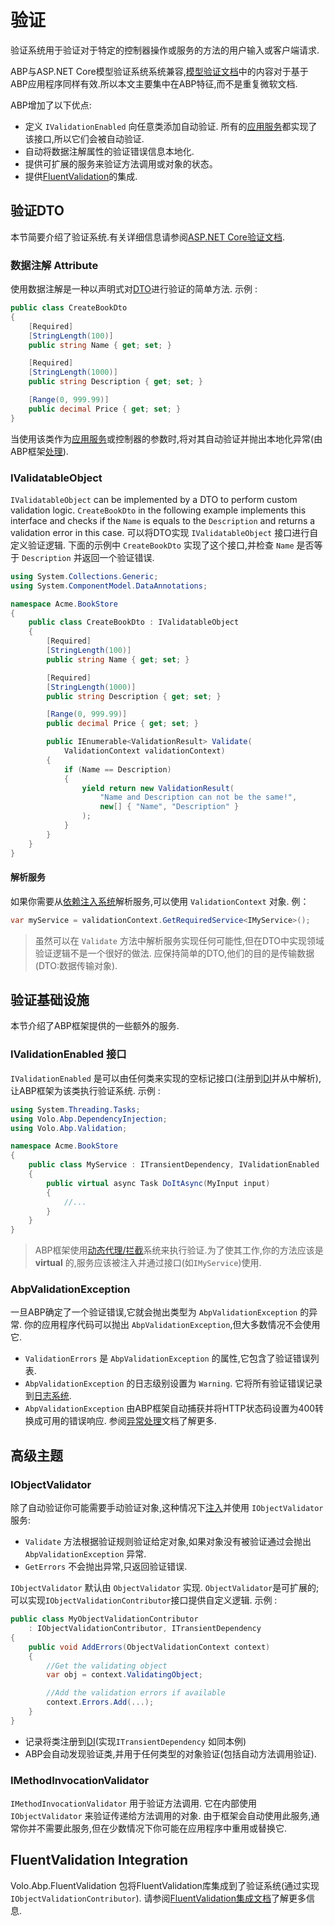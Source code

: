 # 验证

验证系统用于验证对于特定的控制器操作或服务的方法的用户输入或客户端请求.

ABP与ASP.NET Core模型验证系统系统兼容,[模型验证文档](https://docs.microsoft.com/en-us/aspnet/core/mvc/models/validation)中的内容对于基于ABP应用程序同样有效.所以本文主要集中在ABP特征,而不是重复微软文档.

ABP增加了以下优点:

* 定义 `IValidationEnabled` 向任意类添加自动验证. 所有的[应用服务](Application-Services.md)都实现了该接口,所以它们会被自动验证.
* 自动将数据注解属性的验证错误信息本地化.
* 提供可扩展的服务来验证方法调用或对象的状态。
* 提供[FluentValidation](https://fluentvalidation.net/)的集成.

## 验证DTO

本节简要介绍了验证系统.有关详细信息请参阅[ASP.NET Core验证文档](https://docs.microsoft.com/zh-cn/aspnet/core/mvc/models/validation).

### 数据注解 Attribute

使用数据注解是一种以声明式对[DTO](Data-Transfer-Objects.md)进行验证的简单方法.
示例 :

````csharp
public class CreateBookDto
{
    [Required]
    [StringLength(100)]
    public string Name { get; set; }

    [Required]
    [StringLength(1000)]
    public string Description { get; set; }

    [Range(0, 999.99)]
    public decimal Price { get; set; }
}
````

当使用该类作为[应用服务](Application-Services.md)或控制器的参数时,将对其自动验证并抛出本地化异常(由ABP框架[处理](Exception-Handling.md)).

### IValidatableObject

`IValidatableObject` can be implemented by a DTO to perform custom validation logic. `CreateBookDto`  in the following example implements this interface and checks if the `Name` is equals to the `Description` and returns a validation error in this case.
可以将DTO实现 `IValidatableObject` 接口进行自定义验证逻辑. 下面的示例中 `CreateBookDto` 实现了这个接口,并检查 `Name` 是否等于 `Description` 并返回一个验证错误.

````csharp
using System.Collections.Generic;
using System.ComponentModel.DataAnnotations;

namespace Acme.BookStore
{
    public class CreateBookDto : IValidatableObject
    {
        [Required]
        [StringLength(100)]
        public string Name { get; set; }

        [Required]
        [StringLength(1000)]
        public string Description { get; set; }

        [Range(0, 999.99)]
        public decimal Price { get; set; }

        public IEnumerable<ValidationResult> Validate(
            ValidationContext validationContext)
        {
            if (Name == Description)
            {
                yield return new ValidationResult(
                    "Name and Description can not be the same!",
                    new[] { "Name", "Description" }
                );
            }
        }
    }
}
````

#### 解析服务

如果你需要从[依赖注入系统](Dependency-Injection.md)解析服务,可以使用 `ValidationContext` 对象.
例：

````csharp
var myService = validationContext.GetRequiredService<IMyService>();
````

> 虽然可以在 `Validate` 方法中解析服务实现任何可能性,但在DTO中实现领域验证逻辑不是一个很好的做法. 应保持简单的DTO,他们的目的是传输数据(DTO:数据传输对象).

## 验证基础设施

本节介绍了ABP框架提供的一些额外的服务.

### IValidationEnabled 接口

`IValidationEnabled` 是可以由任何类来实现的空标记接口(注册到[DI](Dependency-Injection.md)并从中解析),让ABP框架为该类执行验证系统.
示例 :

````csharp
using System.Threading.Tasks;
using Volo.Abp.DependencyInjection;
using Volo.Abp.Validation;

namespace Acme.BookStore
{
    public class MyService : ITransientDependency, IValidationEnabled
    {
        public virtual async Task DoItAsync(MyInput input)
        {
            //...
        }
    }
}
````

> ABP框架使用[动态代理/拦截](Dynamic-Proxying-Interceptors.md)系统来执行验证.为了使其工作,你的方法应该是 **virtual** 的,服务应该被注入并通过接口(如`IMyService`)使用.

### AbpValidationException

一旦ABP确定了一个验证错误,它就会抛出类型为 `AbpValidationException` 的异常. 你的应用程序代码可以抛出 `AbpValidationException`,但大多数情况不会使用它.

* `ValidationErrors` 是 `AbpValidationException` 的属性,它包含了验证错误列表.
* `AbpValidationException` 的日志级别设置为 `Warning`. 它将所有验证错误记录到[日志系统](Logging.md).
* `AbpValidationException` 由ABP框架自动捕获并将HTTP状态码设置为400转换成可用的错误响应. 参阅[异常处理](Exception-Handling.md)文档了解更多.

## 高级主题

### IObjectValidator

除了自动验证你可能需要手动验证对象,这种情况下[注入](Dependency-Injection.md)并使用 `IObjectValidator` 服务:

* `Validate` 方法根据验证​​规则验证给定对象,如果对象没有被验证通过会抛出 `AbpValidationException` 异常.
* `GetErrors` 不会抛出异常,只返回验证错误.

`IObjectValidator` 默认由 `ObjectValidator` 实现. `ObjectValidator`是可扩展的; 可以实现`IObjectValidationContributor`接口提供自定义逻辑.
示例 :

````csharp
public class MyObjectValidationContributor
    : IObjectValidationContributor, ITransientDependency
{
    public void AddErrors(ObjectValidationContext context)
    {
        //Get the validating object
        var obj = context.ValidatingObject;

        //Add the validation errors if available
        context.Errors.Add(...);
    }
}
````

* 记录将类注册到[DI](Dependency-Injection.md)(实现`ITransientDependency` 如同本例)
* ABP会自动发现验证类,并用于任何类型的对象验证(包括自动方法调用验证).

### IMethodInvocationValidator

`IMethodInvocationValidator` 用于验证方法调用. 它在内部使用 `IObjectValidator` 来验证传递给方法调用的对象. 由于框架会自动使用此服务,通常你并不需要此服务,但在少数情况下你可能在应用程序中重用或替换它.

## FluentValidation Integration

Volo.Abp.FluentValidation 包将FluentValidation库集成到了验证系统(通过实现 `IObjectValidationContributor`). 请参阅[FluentValidation集成文档](FluentValidation.md)了解更多信息.